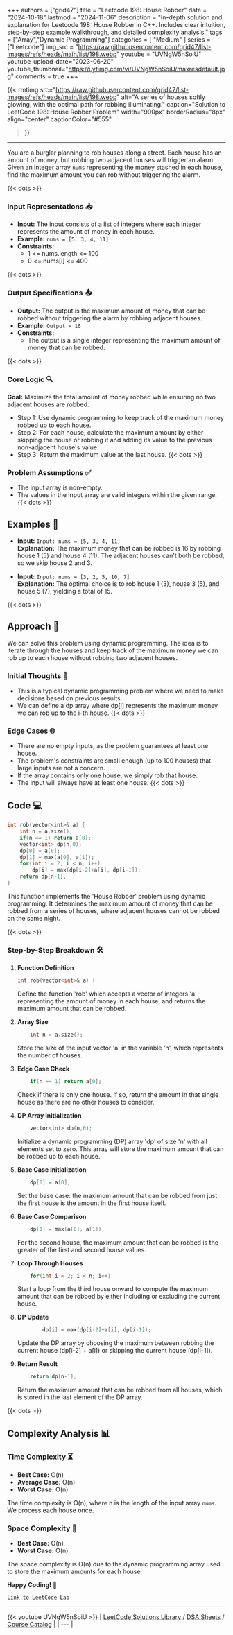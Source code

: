 
+++
authors = ["grid47"]
title = "Leetcode 198: House Robber"
date = "2024-10-18"
lastmod = "2024-11-06"
description = "In-depth solution and explanation for Leetcode 198: House Robber in C++. Includes clear intuition, step-by-step example walkthrough, and detailed complexity analysis."
tags = ["Array","Dynamic Programming"]
categories = [
    "Medium"
]
series = ["Leetcode"]
img_src = "https://raw.githubusercontent.com/grid47/list-images/refs/heads/main/list/198.webp"
youtube = "UVNgW5nSoiU"
youtube_upload_date="2023-06-20"
youtube_thumbnail="https://i.ytimg.com/vi/UVNgW5nSoiU/maxresdefault.jpg"
comments = true
+++


{{< rmtimg 
    src="https://raw.githubusercontent.com/grid47/list-images/refs/heads/main/list/198.webp" 
    alt="A series of houses softly glowing, with the optimal path for robbing illuminating."
    caption="Solution to LeetCode 198: House Robber Problem"
    width="900px"
    borderRadius="8px"
    align="center" 
    captionColor="#555"
>}}
---
You are a burglar planning to rob houses along a street. Each house has an amount of money, but robbing two adjacent houses will trigger an alarm. Given an integer array `nums` representing the money stashed in each house, find the maximum amount you can rob without triggering the alarm.
<!--more-->
{{< dots >}}
### Input Representations 📥
- **Input:** The input consists of a list of integers where each integer represents the amount of money in each house.
- **Example:** `nums = [5, 3, 4, 11]`
- **Constraints:**
	- 1 <= nums.length <= 100
	- 0 <= nums[i] <= 400

{{< dots >}}
### Output Specifications 📤
- **Output:** The output is the maximum amount of money that can be robbed without triggering the alarm by robbing adjacent houses.
- **Example:** `Output = 16`
- **Constraints:**
	- The output is a single integer representing the maximum amount of money that can be robbed.

{{< dots >}}
### Core Logic 🔍
**Goal:** Maximize the total amount of money robbed while ensuring no two adjacent houses are robbed.

- Step 1: Use dynamic programming to keep track of the maximum money robbed up to each house.
- Step 2: For each house, calculate the maximum amount by either skipping the house or robbing it and adding its value to the previous non-adjacent house's value.
- Step 3: Return the maximum value at the last house.
{{< dots >}}
### Problem Assumptions ✅
- The input array is non-empty.
- The values in the input array are valid integers within the given range.
{{< dots >}}
## Examples 🧩
- **Input:** `Input: nums = [5, 3, 4, 11]`  \
  **Explanation:** The maximum money that can be robbed is 16 by robbing house 1 (5) and house 4 (11). The adjacent houses can't both be robbed, so we skip house 2 and 3.

- **Input:** `Input: nums = [3, 2, 5, 10, 7]`  \
  **Explanation:** The optimal choice is to rob house 1 (3), house 3 (5), and house 5 (7), yielding a total of 15.

{{< dots >}}
## Approach 🚀
We can solve this problem using dynamic programming. The idea is to iterate through the houses and keep track of the maximum money we can rob up to each house without robbing two adjacent houses.

### Initial Thoughts 💭
- This is a typical dynamic programming problem where we need to make decisions based on previous results.
- We can define a dp array where dp[i] represents the maximum money we can rob up to the i-th house.
{{< dots >}}
### Edge Cases 🌐
- There are no empty inputs, as the problem guarantees at least one house.
- The problem's constraints are small enough (up to 100 houses) that large inputs are not a concern.
- If the array contains only one house, we simply rob that house.
- The input will always have at least one house.
{{< dots >}}
## Code 💻
```cpp
int rob(vector<int>& a) {
    int n = a.size();
    if(n == 1) return a[0];
    vector<int> dp(n,0);
    dp[0] = a[0];
    dp[1] = max(a[0], a[1]);
    for(int i = 2; i < n; i++)
        dp[i] = max(dp[i-2]+a[i], dp[i-1]);
    return dp[n-1];
}
```

This function implements the 'House Robber' problem using dynamic programming. It determines the maximum amount of money that can be robbed from a series of houses, where adjacent houses cannot be robbed on the same night.

{{< dots >}}
### Step-by-Step Breakdown 🛠️
1. **Function Definition**
	```cpp
	int rob(vector<int>& a) {
	```
	Define the function 'rob' which accepts a vector of integers 'a' representing the amount of money in each house, and returns the maximum amount that can be robbed.

2. **Array Size**
	```cpp
	    int n = a.size();
	```
	Store the size of the input vector 'a' in the variable 'n', which represents the number of houses.

3. **Edge Case Check**
	```cpp
	    if(n == 1) return a[0];
	```
	Check if there is only one house. If so, return the amount in that single house as there are no other houses to consider.

4. **DP Array Initialization**
	```cpp
	    vector<int> dp(n,0);
	```
	Initialize a dynamic programming (DP) array 'dp' of size 'n' with all elements set to zero. This array will store the maximum amount that can be robbed up to each house.

5. **Base Case Initialization**
	```cpp
	    dp[0] = a[0];
	```
	Set the base case: the maximum amount that can be robbed from just the first house is the amount in the first house itself.

6. **Base Case Comparison**
	```cpp
	    dp[1] = max(a[0], a[1]);
	```
	For the second house, the maximum amount that can be robbed is the greater of the first and second house values.

7. **Loop Through Houses**
	```cpp
	    for(int i = 2; i < n; i++)
	```
	Start a loop from the third house onward to compute the maximum amount that can be robbed by either including or excluding the current house.

8. **DP Update**
	```cpp
	        dp[i] = max(dp[i-2]+a[i], dp[i-1]);
	```
	Update the DP array by choosing the maximum between robbing the current house (dp[i-2] + a[i]) or skipping the current house (dp[i-1]).

9. **Return Result**
	```cpp
	    return dp[n-1];
	```
	Return the maximum amount that can be robbed from all houses, which is stored in the last element of the DP array.

{{< dots >}}
## Complexity Analysis 📊
### Time Complexity ⏳
- **Best Case:** O(n)
- **Average Case:** O(n)
- **Worst Case:** O(n)

The time complexity is O(n), where n is the length of the input array `nums`. We process each house once.

### Space Complexity 💾
- **Best Case:** O(n)
- **Worst Case:** O(n)

The space complexity is O(n) due to the dynamic programming array used to store the maximum amounts for each house.

**Happy Coding! 🎉**


[`Link to LeetCode Lab`](https://leetcode.com/problems/house-robber/description/)

---
{{< youtube UVNgW5nSoiU >}}
| [LeetCode Solutions Library](https://grid47.xyz/leetcode/) / [DSA Sheets](https://grid47.xyz/sheets/) / [Course Catalog](https://grid47.xyz/courses/) |
| --- |
